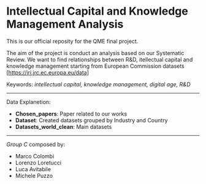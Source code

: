 # Intellectual Capital and Knowledge Management Analysis
This is our official reposity for the QME final project. 

The aim of the project is conduct an analysis based on our Systematic Review.
We want to find relationships between R&D, itellectual capital and knowledge management starting from European Commission datasets [https://iri.jrc.ec.europa.eu/data]   

Keywords: *intellectual capital, knowledge management, digital age, R&D*  

---
Data Explanetion:
- **Chosen_papers**: Paper related to our works 
- **Dataset**: Created datasets grouped by Industry and Country
- **Datasets_world_clean**: Main datasets 
---
*Group C* composed by: 
- Marco Colombi 
- Lorenzo Loretucci 
- Luca Avitabile 
- Michele Puzzo 

